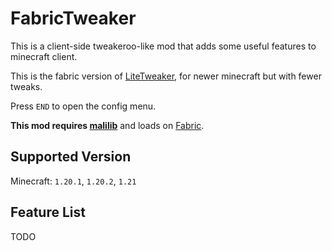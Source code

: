 # FabricTweaker

This is a client-side tweakeroo-like mod that adds some useful features to minecraft client.

This is the fabric version of [LiteTweaker](https://github.com/CrazyHPi/LiteTweaker), for newer minecraft but with fewer tweaks.

Press `END` to open the config menu.

**This mod requires [malilib](https://github.com/maruohon/malilib)** and loads on [Fabric](https://fabricmc.net/).

## Supported Version

Minecraft: `1.20.1`, `1.20.2`, `1.21`

## Feature List

TODO
